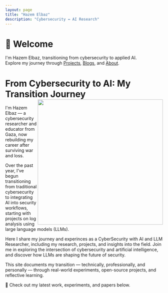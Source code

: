 ```yaml
---
layout: page
title: "Hazem Elbaz"
description: "Cybersecurity ↔ AI Research"
---
```


# 👋 Welcome
I'm Hazem Elbaz, transitioning from cybersecurity to applied AI.  
Explore my journey through [Projects](./projects), [Blogs](archive.html), and [About](./about).

# From Cybersecurity to AI: My Transition Journey <img align="right" width="400" height="400" src="https://scontent.fgza2-3.fna.fbcdn.net/v/t1.6435-9/135001750_1687057341456922_4130400792077280800_n.jpg?_nc_cat=110&ccb=1-7&_nc_sid=127cfc&_nc_ohc=aEZ2zj8_ZbMQ7kNvwHAM-bC&_nc_oc=Adn2xSFSZwLLGGkQX7uPLsh5cuPev0TdWskF1Dl68FRwmSY5aCumvLlnkrJR-T6e6zk&_nc_zt=23&_nc_ht=scontent.fgza2-3.fna&_nc_gid=5HvIzTins-z-kJaenJTJkA&oh=00_AfUT7ncqpk80aGvM7SafrutY2HWDGngGG5eHy_xWGcVoUQ&oe=68D4F25C">

I'm Hazem Elbaz — a cybersecurity researcher and educator from Gaza, now rebuilding my career after surviving war and loss.

Over the past year, I’ve begun transitioning from traditional cybersecurity to integrating AI into security workflows, starting with projects on log analysis using large language models (LLMs).


Here I share my journey and experinces as a CyberSecurity with AI and LLM Researcher, including my research, projects, and insights into the field. Join me in exploring the intersection of cybersecurity and artificial intelligence, and discover how LLMs are shaping the future of security.

This site documents my transition — technically, professionally, and personally — through real-world experiments, open-source projects, and reflective learning.


🔗 Check out my latest work, experiments, and papers below.






